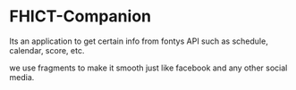 # FHICT-Companion
Its an application to get certain info from fontys API
such as schedule, calendar, score, etc.

we use fragments to make it smooth just like facebook and any other social media.
